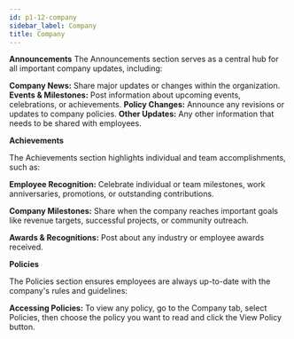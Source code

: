 ```yaml
---
id: p1-12-company
sidebar_label: Company
title: Company
---
```


**Announcements**
The Announcements section serves as a central hub for all important company updates, including:

**Company News:** Share major updates or changes within the organization.
**Events & Milestones:** Post information about upcoming events, celebrations, or achievements.
**Policy Changes:** Announce any revisions or updates to company policies.
**Other Updates:** Any other information that needs to be shared with employees.

**Achievements**

The Achievements section highlights individual and team accomplishments, such as:

**Employee Recognition:** Celebrate individual or team milestones, work anniversaries, promotions, or outstanding contributions.

**Company Milestones:** Share when the company reaches important goals like revenue targets, successful projects, or community outreach.

**Awards & Recognitions:** Post about any industry or employee awards received.


**Policies**

The Policies section ensures employees are always up-to-date with the company's rules and guidelines:

**Accessing Policies:** To view any policy, go to the Company tab, select Policies, then choose the policy you want to read and click the View Policy button.

